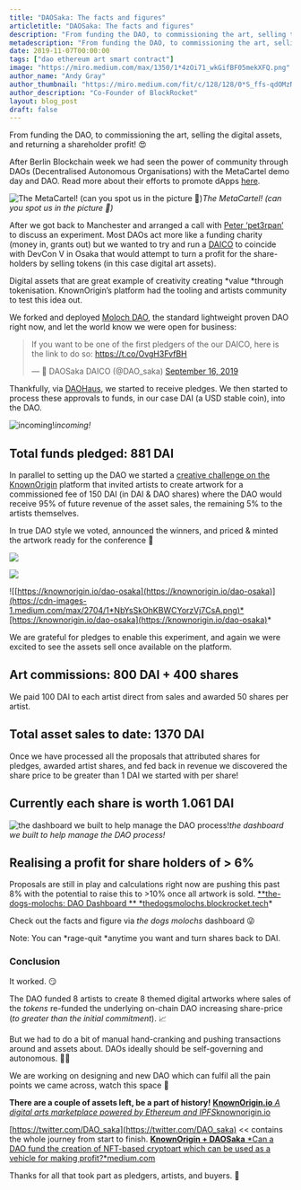 ```yaml
---
title: "DAOSaka: The facts and figures"
articletitle: "DAOSaka: The facts and figures"
description: "From funding the DAO, to commissioning the art, selling the digital assets, and returning a shareholder profit! 😍"
metadescription: "From funding the DAO, to commissioning the art, selling the digital assets, and returning a shareholder profit!"
date: 2019-11-07T00:00:00
tags: ["dao ethereum art smart contract"]
image: "https://miro.medium.com/max/1350/1*4zOi71_wkGifBF05mekXFQ.png"
author_name: "Andy Gray"
author_thumbnail: "https://miro.medium.com/fit/c/128/128/0*S_ffs-qdOMzN8RIa."
author_description: "Co-Founder of BlockRocket"
layout: blog_post
draft: false
---
```

From funding the DAO, to commissioning the art, selling the digital assets, and returning a shareholder profit! 😍

After Berlin Blockchain week we had seen the power of community through DAOs (Decentralised Autonomous Organisations) with the MetaCartel demo day and DAO. Read more about their efforts to promote dApps [here](https://medium.com/metacartel).

![The MetaCartel! (can you spot us in the picture 👀)](https://cdn-images-1.medium.com/max/2256/1*qsHZE9nytRrULp_v5lwKCg.png)*The MetaCartel! (can you spot us in the picture 👀)*

After we got back to Manchester and arranged a call with [Peter ‘pet3rpan’](undefined) to discuss an experiment. Most DAOs act more like a funding charity (money in, grants out) but we wanted to try and run a [DAICO](https://medium.com/quillhash/dao-ico-daico-d4be2a39093c) to coincide with DevCon V in Osaka that would attempt to turn a profit for the share-holders by selling tokens (in this case digital art assets).

Digital assets that are great example of creativity creating *value *through tokenisation. KnownOrigin’s platform had the tooling and artists community to test this idea out.

We forked and deployed [Moloch DAO](https://medium.com/molochdao), the standard lightweight proven DAO right now, and let the world know we were open for business:

<blockquote class="twitter-tweet" data-lang="en"><p lang="en" dir="ltr">If you want to be one of the first pledgers of the our DAICO, here is the link to do so: <a href="https://t.co/OvgH3FvfBH">https://t.co/OvgH3FvfBH</a></p>&mdash; 🌸 DAOSaka DAICO (@DAO_saka) <a href="https://twitter.com/DAO_saka/status/1173438593571774464?ref_src=twsrc%5Etfw">September 16, 2019</a></blockquote>
<script async src="https://platform.twitter.com/widgets.js" charset="utf-8"></script>

Thankfully, via [DAOHaus](https://daohaus.club/dao/0x7d1a4fc6df3b16eb894004a4586a29f39ba6d205), we started to receive pledges. We then started to process these approvals to funds, in our case DAI (a USD stable coin), into the DAO.

![incoming!](https://cdn-images-1.medium.com/max/2744/1*INsyKx89sxsoNdz63QZmOw.png)*incoming!*

## Total funds pledged: 881 DAI

In parallel to setting up the DAO we started a [creative challenge on the KnownOrigin](https://medium.com/knownorigin/knownorigin-daosaka-b6f58a36e1f) platform that invited artists to create artwork for a commissioned fee of 150 DAI (in DAI & DAO shares) where the DAO would receive 95% of future revenue of the asset sales, the remaining 5% to the artists themselves.

In true DAO style we voted, announced the winners, and priced & minted the artwork ready for the conference 👊

![](https://cdn-images-1.medium.com/max/2694/1*MIQ4a9utWULMWj1YPOzXpg.png)

![](https://cdn-images-1.medium.com/max/2700/1*4zOi71_wkGifBF05mekXFQ.png)

![[https://knownorigin.io/dao-osaka](https://knownorigin.io/dao-osaka)](https://cdn-images-1.medium.com/max/2704/1*NbYsSkOhKBWCYorzVj7CsA.png)*[https://knownorigin.io/dao-osaka](https://knownorigin.io/dao-osaka)*

We are grateful for pledges to enable this experiment, and again we were excited to see the assets sell once available on the platform.

## Art commissions: 800 DAI + 400 shares

We paid 100 DAI to each artist direct from sales and awarded 50 shares per artist.

## Total asset sales to date: 1370 DAI

Once we have processed all the proposals that attributed shares for pledges, awarded artist shares, and fed back in revenue we discovered the share price to be greater than 1 DAI we started with per share!

## Currently each share is worth 1.061 DAI

![the dashboard we built to help manage the DAO process!](https://cdn-images-1.medium.com/max/2742/1*2CkpMjfQ26VqDt4JWr2EaA.png)*the dashboard we built to help manage the DAO process!*

## Realising a profit for share holders of > 6%

Proposals are still in play and calculations right now are pushing this past 8% with the potential to raise this to >10% once all artwork is sold.
[**the-dogs-molochs: DAO Dashboard **
*thedogsmolochs.blockrocket.tech](https://thedogsmolochs.blockrocket.tech/)*

Check out the facts and figure via *the dogs molochs* dashboard 😜

Note: You can *rage-quit *anytime you want and turn shares back to DAI.

### Conclusion

It worked. 😏

The DAO funded 8 artists to create 8 themed digital artworks where sales of the *tokens* re-funded the underlying on-chain DAO increasing share-price (*to greater than the initial commitment*). 📈

But we had to do a bit of manual hand-cranking and pushing transactions around and assets about. DAOs ideally should be self-governing and autonomous. 🏃‍♀

We are working on designing and new DAO which can fulfil all the pain points we came across, watch this space 🚀

**There are a couple of assets left, be a part of history!**
[**KnownOrigin.io**
*A digital arts marketplace powered by Ethereum and IPFS*knownorigin.io](https://knownorigin.io/dao-osaka)

[https://twitter.com/DAO_saka](https://twitter.com/DAO_saka) << contains the whole journey from start to finish.
[**KnownOrigin + DAOSaka**
*Can a DAO fund the creation of NFT-based cryptoart which can be used as a vehicle for making profit?*medium.com](https://medium.com/knownorigin/knownorigin-daosaka-b6f58a36e1f)

Thanks for all that took part as pledgers, artists, and buyers. 🙏
